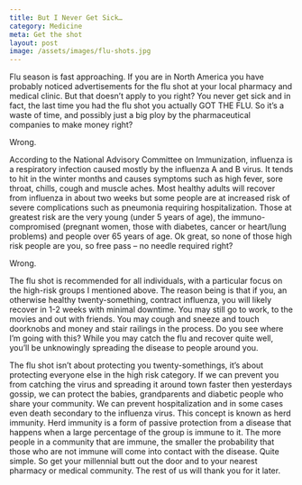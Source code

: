 ```yaml
---
title: But I Never Get Sick…
category: Medicine
meta: Get the shot
layout: post
image: /assets/images/flu-shots.jpg
---
```


Flu season is fast approaching. If you are in North America you have probably
noticed advertisements for the flu shot at your local pharmacy and medical clinic. But that doesn’t apply to you right? You never get sick and in fact, the last time you had the flu shot you actually GOT THE FLU. So it’s a waste of time, and possibly just a big ploy by the pharmaceutical companies to make money right?

Wrong.

According to the National Advisory Committee on Immunization,
influenza is a respiratory infection caused mostly by the influenza A and B virus. It tends to hit in the winter months and causes symptoms such as high fever, sore throat, chills, cough and muscle aches. Most healthy adults will recover from influenza in about two weeks but some people are at increased risk of severe complications such as pneumonia requiring hospitalization.
Those at greatest risk are the very young (under 5 years of age), the immuno-
compromised (pregnant women, those with diabetes, cancer or heart/lung problems) and people over 65 years of age. Ok great, so none of those high risk people are you, so free pass – no needle required right?

Wrong.

The flu shot is recommended for all individuals, with a particular focus
on the high-risk groups I mentioned above. The reason being is that if you, an otherwise healthy twenty-something, contract influenza, you will likely recover in 1-2 weeks with minimal downtime. You may still go to work, to the movies and out with friends. You may cough and sneeze and touch doorknobs and money and stair railings in the process. Do you see where I’m going with this? While you may catch the flu and recover quite well, you’ll be unknowingly spreading the disease to people around you.

The flu shot isn’t about protecting you twenty-somethings, it’s about protecting everyone else in the high risk category. If we can prevent you from catching the virus and spreading it around town faster then yesterdays gossip, we can protect the babies, grandparents and diabetic people who share your community. We can prevent hospitalization and in some cases even death secondary to the influenza virus. This concept is known as herd immunity. Herd immunity is a form of passive protection from a disease that happens when a large percentage of the group is immune to it. The more people in a community that are immune, the smaller the probability that those who are not immune will come into contact with the disease. Quite simple. So get your millennial butt out the door and to your nearest pharmacy or medical community. The rest of us will thank you for it later.